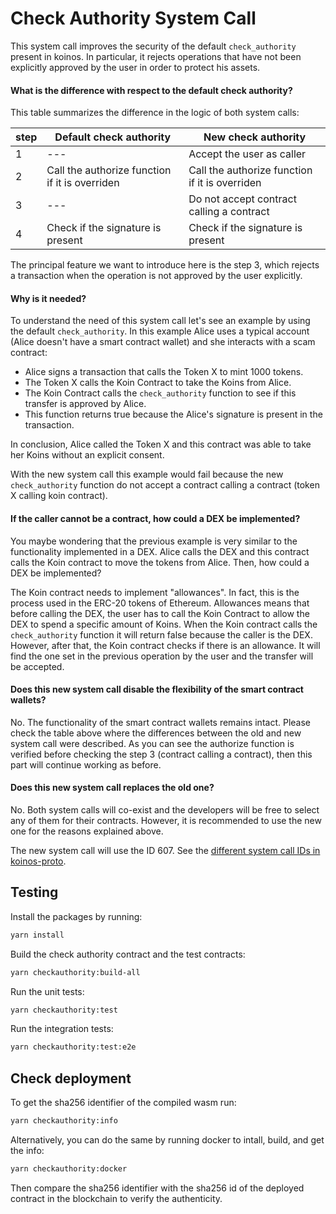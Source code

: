 # Check Authority System Call

This system call improves the security of the default `check_authority` present in koinos. In particular, it rejects operations that have not been explicitly approved by the user in order to protect his assets.

#### What is the difference with respect to the default check authority?

This table summarizes the difference in the logic of both system calls:

| step | Default check authority                        | New check authority                            |
| ---- | ---------------------------------------------- | ---------------------------------------------- |
| 1    | ---                                            | Accept the user as caller                      |
| 2    | Call the authorize function if it is overriden | Call the authorize function if it is overriden |
| 3    | ---                                            | Do not accept contract calling a contract      |
| 4    | Check if the signature is present              | Check if the signature is present              |

The principal feature we want to introduce here is the step 3, which rejects a transaction when the operation is not approved by the user explicitly.

#### Why is it needed?

To understand the need of this system call let's see an example by using the default `check_authority`. In this example Alice uses a typical account (Alice doesn't have a smart contract wallet) and she interacts with a scam contract:

- Alice signs a transaction that calls the Token X to mint 1000 tokens.
- The Token X calls the Koin Contract to take the Koins from Alice.
- The Koin Contract calls the `check_authority` function to see if this transfer is approved by Alice.
- This function returns true because the Alice's signature is present in the transaction.

In conclusion, Alice called the Token X and this contract was able to take her Koins without an explicit consent.

With the new system call this example would fail because the new `check_authority` function do not accept a contract calling a contract (token X calling koin contract).

#### If the caller cannot be a contract, how could a DEX be implemented?

You maybe wondering that the previous example is very similar to the functionality implemented in a DEX. Alice calls the DEX and this contract calls the Koin contract to move the tokens from Alice. Then, how could a DEX be implemented?

The Koin contract needs to implement "allowances". In fact, this is the process used in the ERC-20 tokens of Ethereum. Allowances means that before calling the DEX, the user has to call the Koin Contract to allow the DEX to spend a specific amount of Koins. When the Koin contract calls the `check_authority` function it will return false because the caller is the DEX. However, after that, the Koin contract checks if there is an allowance. It will find the one set in the previous operation by the user and the transfer will be accepted.

#### Does this new system call disable the flexibility of the smart contract wallets?

No. The functionality of the smart contract wallets remains intact. Please check the table above where the differences between the old and new system call were described. As you can see the authorize function is verified before checking the step 3 (contract calling a contract), then this part will continue working as before.

#### Does this new system call replaces the old one?

No. Both system calls will co-exist and the developers will be free to select any of them for their contracts. However, it is recommended to use the new one for the reasons explained above.

The new system call will use the ID 607. See the [different system call IDs in koinos-proto](https://github.com/koinos/koinos-proto/blob/master/koinos/chain/system_call_ids.proto).

## Testing

Install the packages by running:

```sh
yarn install
```

Build the check authority contract and the test contracts:

```sh
yarn checkauthority:build-all
```

Run the unit tests:

```sh
yarn checkauthority:test
```

Run the integration tests:

```sh
yarn checkauthority:test:e2e
```

## Check deployment

To get the sha256 identifier of the compiled wasm run:

```sh
yarn checkauthority:info
```

Alternatively, you can do the same by running docker to intall, build, and get the info:

```sh
yarn checkauthority:docker
```

Then compare the sha256 identifier with the sha256 id of the deployed contract in the blockchain to verify the authenticity.
